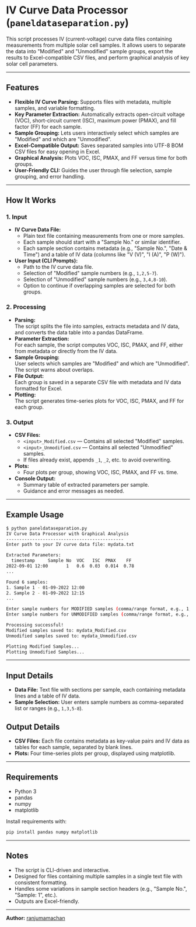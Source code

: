 # IV Curve Data Processor (`paneldataseparation.py`)

This script processes IV (current-voltage) curve data files containing measurements from multiple solar cell samples. It allows users to separate the data into "Modified" and "Unmodified" sample groups, export the results to Excel-compatible CSV files, and perform graphical analysis of key solar cell parameters.

---

## Features

- **Flexible IV Curve Parsing:** Supports files with metadata, multiple samples, and variable formatting.
- **Key Parameter Extraction:** Automatically extracts open-circuit voltage (VOC), short-circuit current (ISC), maximum power (PMAX), and fill factor (FF) for each sample.
- **Sample Grouping:** Lets users interactively select which samples are "Modified" and which are "Unmodified".
- **Excel-Compatible Output:** Saves separated samples into UTF-8 BOM CSV files for easy opening in Excel.
- **Graphical Analysis:** Plots VOC, ISC, PMAX, and FF versus time for both groups.
- **User-Friendly CLI:** Guides the user through file selection, sample grouping, and error handling.

---

## How It Works

### 1. **Input**

- **IV Curve Data File:**  
  - Plain text file containing measurements from one or more samples.
  - Each sample should start with a "Sample No." or similar identifier.
  - Each sample section contains metadata (e.g., "Sample No.", "Date & Time") and a table of IV data (columns like "V (V)", "I (A)", "P (W)").
- **User Input (CLI Prompts):**
  - Path to the IV curve data file.
  - Selection of "Modified" sample numbers (e.g., `1,2,5-7`).
  - Selection of "Unmodified" sample numbers (e.g., `3,4,8-10`).
  - Option to continue if overlapping samples are selected for both groups.

### 2. **Processing**

- **Parsing:**  
  The script splits the file into samples, extracts metadata and IV data, and converts the data table into a pandas DataFrame.
- **Parameter Extraction:**  
  For each sample, the script computes VOC, ISC, PMAX, and FF, either from metadata or directly from the IV data.
- **Sample Grouping:**  
  User selects which samples are "Modified" and which are "Unmodified". The script warns about overlaps.
- **File Output:**  
  Each group is saved in a separate CSV file with metadata and IV data formatted for Excel.
- **Plotting:**  
  The script generates time-series plots for VOC, ISC, PMAX, and FF for each group.

### 3. **Output**

- **CSV Files:**  
  - `<input>_Modified.csv` — Contains all selected "Modified" samples.
  - `<input>_Unmodified.csv` — Contains all selected "Unmodified" samples.
  - If files already exist, appends `_1`, `_2`, etc. to avoid overwriting.
- **Plots:**  
  - Four plots per group, showing VOC, ISC, PMAX, and FF vs. time.
- **Console Output:**  
  - Summary table of extracted parameters per sample.
  - Guidance and error messages as needed.

---

## Example Usage

```sh
$ python paneldataseparation.py
IV Curve Data Processor with Graphical Analysis
---------------------------------------------
Enter path to your IV curve data file: mydata.txt

Extracted Parameters:
  timestamp     Sample No  VOC   ISC  PMAX    FF
2022-09-01 12:00       1   0.6  0.03  0.014  0.78
...

Found 6 samples:
1. Sample 1 - 01-09-2022 12:00
2. Sample 2 - 01-09-2022 12:15
...

Enter sample numbers for MODIFIED samples (comma/range format, e.g., 1,3,5-10): 1,2,3
Enter sample numbers for UNMODIFIED samples (comma/range format, e.g., 2,4,6-8): 4-6

Processing successful!
Modified samples saved to: mydata_Modified.csv
Unmodified samples saved to: mydata_Unmodified.csv

Plotting Modified Samples...
Plotting Unmodified Samples...
```

---

## Input Details

- **Data File:** Text file with sections per sample, each containing metadata lines and a table of IV data.
- **Sample Selection:** User enters sample numbers as comma-separated list or ranges (e.g., `1,3,5-8`).

## Output Details

- **CSV Files:** Each file contains metadata as key-value pairs and IV data as tables for each sample, separated by blank lines.
- **Plots:** Four time-series plots per group, displayed using matplotlib.

---

## Requirements

- Python 3
- pandas
- numpy
- matplotlib

Install requirements with:
```sh
pip install pandas numpy matplotlib
```

---

## Notes

- The script is CLI-driven and interactive.
- Designed for files containing multiple samples in a single text file with consistent formatting.
- Handles some variations in sample section headers (e.g., "Sample No.", "Sample: 1", etc.).
- Outputs are Excel-friendly.

---

**Author:** [ranjumamachan](https://github.com/ranjumamachan)
